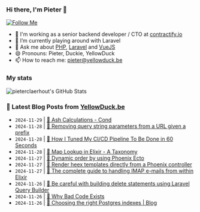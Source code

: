 ### Hi there, I'm Pieter 👋  
[![Follow Me](https://img.shields.io/github/followers/pieterclaerhout?label=Follow&style=social)](https://github.com/pieterclaerhout)

- 🏢 I'm working as a senior backend developer / CTO at [contractify.io](https://contractify.io)
- 🌱 I’m currently playing around with Laravel
- 💬 Ask me about [PHP](https://php.net), [Laravel](http://laravel.com) and [VueJS](https://vuejs.org)
- 😄 Pronouns: Pieter, Duckie, YellowDuck
- 📫 How to reach me: pieter@yellowduck.be

### My stats

![pieterclaerhout's GitHub Stats](https://github-readme-stats.vercel.app/api?username=pieterclaerhout&show_icons=true&count_private=true&line_height=40)

### 📩 Latest Blog Posts from [YellowDuck.be](https://www.yellowduck.be/)
<!-- BLOG-POST-LIST:START -->
- `2024-11-29` | [🔗 Ash Calculations - Cond](https://www.yellowduck.be/posts/ash-calculations-cond)  
- `2024-11-28` | [🐥 Removing query string parameters from a URL given a prefix](https://www.yellowduck.be/posts/removing-query-string-parameters-from-a-url-given-a-prefix)  
- `2024-11-28` | [🔗 How I Tuned My CI/CD Pipeline To Be Done in 60 Seconds](https://www.yellowduck.be/posts/how-i-tuned-my-ci-cd-pipeline-to-be-done-in-60-seconds)  
- `2024-11-28` | [🔗 Map Lookup in Elixir - A Taxonomy](https://www.yellowduck.be/posts/map-lookup-in-elixir-a-taxonomy)  
- `2024-11-27` | [🐥 Dynamic order by using Phoenix Ecto](https://www.yellowduck.be/posts/dynamic-order-by-using-phoenix-ecto)  
- `2024-11-27` | [🔗 Render heex templates directly from a Phoenix controller](https://www.yellowduck.be/posts/render-heex-templates-directly-from-a-phoenix-controller)  
- `2024-11-27` | [🔗 The complete guide to handling IMAP e-mails from within Elixir](https://www.yellowduck.be/posts/the-complete-guide-to-handling-imap-e-mails-from-within-elixir)  
- `2024-11-26` | [🐥 Be careful with building delete statements using Laravel Query Builder](https://www.yellowduck.be/posts/be-careful-with-building-delete-statements-using-laravel-query-builder)  
- `2024-11-26` | [🔗 Why Bad Code Exists](https://www.yellowduck.be/posts/why-bad-code-exists)  
- `2024-11-26` | [🔗 Choosing the right Postgres indexes | Blog](https://www.yellowduck.be/posts/choosing-the-right-postgres-indexes-blog)  

<!-- BLOG-POST-LIST:END -->
